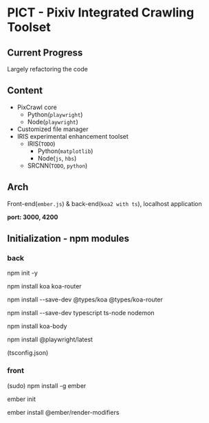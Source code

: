 # PICT - Pixiv Integrated Crawling Toolset

## Current Progress
Largely refactoring the code

## Content

- PixCrawl core
  - Python(`playwright`)
  - Node(`playwright`)
- Customized file manager
- IRIS experimental enhancement toolset
  - IRIS(`TODO`)
    - Python(`matplotlib`)
    - Node(`js`, `hbs`)
  - SRCNN(`TODO`, `python`)

## Arch

Front-end(`ember.js`) & back-end(`koa2 with ts`), localhost application

**port: 3000, 4200**

## Initialization - npm modules

### back

npm init -y

npm install koa koa-router

npm install --save-dev @types/koa @types/koa-router

npm install --save-dev typescript ts-node nodemon

npm install koa-body

npm install @playwright/latest

(tsconfig.json)

### front

(sudo) npm install -g ember

ember init

ember install @ember/render-modifiers
